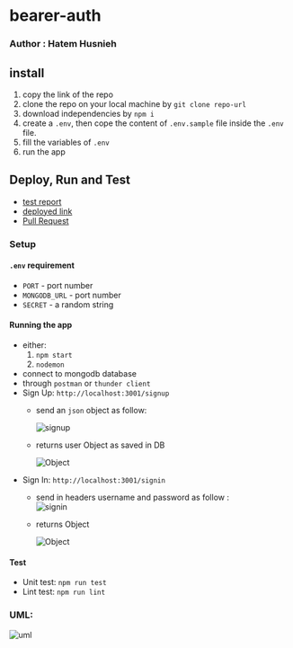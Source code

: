 # bearer-auth

### Author : Hatem Husnieh  

## install  
1. copy the link of the repo
1. clone the repo on your local machine by `git clone repo-url`
1. download independencies by `npm i`
1. create a `.env`, then cope the content of `.env.sample` file inside the `.env` file.
1. fill the variables of `.env`
1. run the app

## Deploy, Run and Test
- [test report](https://github.com/Hatemhusnieh/basic-auth/actions)
- [deployed link](https://hatem-basic-auth.herokuapp.com/)
- [Pull Request](https://github.com/Hatemhusnieh/basic-auth/pull/1)

### Setup  
#### `.env` requirement
  - `PORT` - port number  
  - `MONGODB_URL` - port number
  - `SECRET` - a random string

#### Running the app  
- either:
  1. `npm start`
  1. `nodemon`
- connect to mongodb database
- through `postman` or `thunder client`
- Sign Up: `http://localhost:3001/signup`
  - send an `json` object as follow:  

    ![signup](./img/signup.png)  

  - returns user Object as saved in DB  

    ![Object](img/res1.png)  
- Sign In: `http://localhost:3001/signin`
  - send in headers username and password as follow :  
    ![signin](img/signin.png)  

  - returns Object  

    ![Object](img/res2.png)  

#### Test 
- Unit test: `npm run test`
- Lint test: `npm run lint`

### UML:  
![uml](img/labs.jpg)